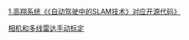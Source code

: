 [1.高翔系统《《自动驾驶中的SLAM技术》对应开源代码》](https://github.com/gaoxiang12/slam_in_autonomous_driving?tab=readme-ov-file)

[相机和多线雷达手动标定](https://github.com/tdcsu/clm/tree/main)


